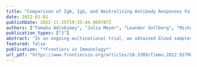 ```yaml
---
title: "Comparison of IgA, IgG, and Neutralizing Antibody Responses Following Immunization With Moderna, BioNTech, AstraZeneca, Sputnik-V, Johnson and Johnson, and Sinopharm’s COVID-19 Vaccines"
date: 2022-01-01
publishDate: 2022-11-25T19:35:44.969787Z
authors: ["Tomabu Adjobimey", "Julia Meyer", "Leander Sollberg", "Michael Bawolt", "Christina Berens", "Peđa Kovačević", "Anika Trudić", "Marijo Parcina", "Achim Hoerauf"]
publication_types: ["2"]
abstract: "In an ongoing multinational trial, we obtained blood samples from 365 volunteers vaccinated with mRNA vaccines (Moderna, BioNTech), viral DNA-vectored vaccines (AstraZeneca, Sputnik-V, and Johnson and Johnson), or the attenuated virus vaccine from Sinopharm. After collecting reactogenicity data, the expression of S-Protein binding IgG and IgA was analyzed using an automated sandwich ELISA system. Serum neutralizing potentials were then investigated using an ACE-2-RBD neutralizing assay. Moderna’s vaccine induced the highest amounts of SARS-CoV-2 specific neutralizing antibodies compared to the other groups. In contrast, Sinopharm and Johnson and Johnson’s vaccinees presented the lowest SARS-CoV-2-specific antibody titers. Interestingly, moderate to high negative correlations between age and virus-specific IgG expression were observed in the Johnson and Johnson (ρ =-0.3936) and Sinopharm (ρ =-0.6977) groups according to Spearman’s rank correlation analysis. A negative correlation was seen between age and IgA expression in the Sputnik-V group (ρ =-0.3917). The analysis of virus neutralization potentials in age categories demonstrated that no significant neutralization potential was observed in older vaccinees (61and 80 years old) in the Sputnik-V Johnson and Johnson and Sinopharm vaccinees’ groups. In contrast, neutralization potentials in sera of Moderna, BioNTech, and AstraZeneca vaccinees were statistically comparable in all age categories. Furthermore, while the AstraZeneca vaccine alone induced moderate IgG and IgA expression, the combination with Moderna or BioNTech mRNA vaccines induced significantly higher antibody levels than a double dose of AstraZeneca and similar IgG expression and neutralization potential compared to Moderna or BioNTech vaccines used alone. These results suggest that mRNA vaccines are the most immunogenic after two doses. DNA vectored vaccines from AstraZeneca and Sputnik-V presented lower but significant antibody expression and virus neutralizing properties after two doses. The lowest antibody and neutralization potential were observed in the Sinopharm or Johnson and Johnson vaccinees. Especially elderly over 60 presented no significant increase in neutralizing antibodies after vaccination. The data also indicate that heterologous vaccination strategies combining the AstraZeneca DNA vectored vaccines and mRNA vaccines are more effective in the induction of neutralizing antibodies compared to their homologous counterparts."
featured: false
publication: "*Frontiers in Immunology*"
url_pdf: "https://www.frontiersin.org/articles/10.3389/fimmu.2022.917905"
---
```


